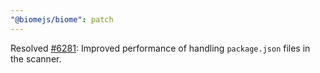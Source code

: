 ```yaml
---
"@biomejs/biome": patch
---
```


Resolved [#6281](https://github.com/biomejs/biome/issues/6281): Improved
performance of handling `package.json` files in the scanner.
